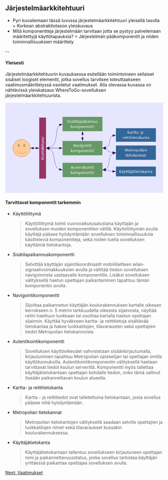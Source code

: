 ##  Järjestelmäarkkitehtuuri

* Pyri kuvailemaan tässä luvussa järjestelmäarkkitehtuuri yleisellä tasolla
= Korkean abstraktiotason yleiskuvaus
* Mitä komponentteja järjestelmään tarvitaan jotta se pystyy palvelemaan määritettyjä käyttötapauksia?
= Järjestelmän pääkomponentit ja niiden toiminnallisuuksien määrittely 

-- 

#### Yleisesti

Järjestelmäarkkitehtuurin kuvauksessa esitellään toimintoineen sellaiset sisäiset loogiset elementit, jotka sovellus tarvitsee toteuttaakseen vaatimusmäärittelyssä osoitetut vaatimukset. Alla olevassa kuvassa on nähtävissä yleiskatsaus WhereToGo-sovelluksen järjestelmäarkkitehtuurista.

![jarjestelma_arkkitehtuuri](j_arkkitehtuuri.png)

#### Tarvittavat komponentit tarkemmin

* Käyttöliittymä </br>
	> Käyttöliittymä toimii vuorovaikutusalustana käyttäjän ja sovelluksen muiden komponenttien välillä. Käyttöliittymän avulla käyttäjä pääsee hyödyntämään sovelluksen toiminnallisuuksia käsitteleviä komponentteja, sekä niiden tuella sovelluksen käyttämiä tietokantoja. 

* Sisätilapaikannuskomponentti </br>
	> Selvittää käyttäjän sijaintikoordinaatit mobiililaitteen wlan-signaalivoimakkuuksien avulla ja välittää tiedon sovelluksen navigoinnista vastaavalle komponentille. Lisäksi sovelluksen välityksellä haetun opettajan paikantaminen tapahtuu tämän komponentin avulla.

* Navigointikomponentti </br>
	> Sijoittaa paikannetun käyttäjän koulurakennuksen kartalle oikeaan kerrokseen n. 5 metrin tarkkuudella oikeasta sijainnista, näyttää reitin haettuun luokkaan tai osoittaa kartalla haetun opettajan sijainnin. Käyttää hyväkseen kartta- ja reittitietoja sisältävää tietokantaa ja hakee luokkatilojen, tilavarausten sekä opettajien tiedot Metropolian tietokannoista.

* Autentikointikomponentti </br>
	> Sovelluksen käyttöoikeudet vahvistetaan sisäänkirjautumalla, kirjautuminen tapahtuu Metropolian opiskelijan tai opettajan omilla käyttötunnuksilla. Autentikointikomponentin välityksellä haetaan tarvittavat tiedot koulun serveriltä. Komponentti myös tallettaa käyttäjätietokantaan opettajan kohdalle tiedon, onko tämä sallinut itseään paikannettavan koulun alueella. 	

* Kartta- ja reittitietokanta </br>
	> Kartta - ja reittitiedot ovat talletettuina tietokantaan, josta sovellus pääsee niitä hyödyntämään. 

* Metropolian tietokannat </br>
	> Metropolian tietokantojen välityksellä saadaan selville opettajien ja luokkatilojen nimet sekä tilavaraukset kussakin koulurakennuksessa. 

* Käyttäjätietokanta </br>
	> Käyttäjätietokantaan tallentuu sovellukseen kirjautuneen opettajan nimi ja paikannettavuusstatus, jonka sovellus tarkistaa käyttäjän yrittäessä paikantaa opettajaa sovelluksen avulla. 

[Next: Vaatimukset](https://github.com/sannakas/ohjelmistotuotanto_2014_rakenne/blob/master/5_vaatimukset.md)